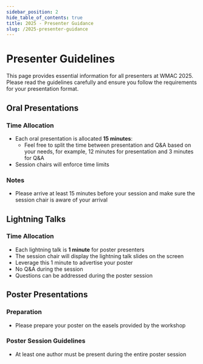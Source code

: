 ```yaml
---
sidebar_position: 2
hide_table_of_contents: true
title: 2025 - Presenter Guidance
slug: /2025-presenter-guidance
---
```


# Presenter Guidelines

This page provides essential information for all presenters at WMAC 2025. Please read the guidelines carefully and ensure you follow the requirements for your presentation format.

## Oral Presentations

### Time Allocation
- Each oral presentation is allocated **15 minutes**:
  - Feel free to split the time between presentation and Q&A based on your needs, for example, 12 minutes for presentation and 3 minutes for Q&A
- Session chairs will enforce time limits

### Notes
- Please arrive at least 15 minutes before your session and make sure the session chair is aware of your arrival

## Lightning Talks

### Time Allocation
- Each lightning talk is **1 minute** for poster presenters
- The session chair will display the lightning talk slides on the screen
- Leverage this 1 minute to advertise your poster
- No Q&A during the session
- Questions can be addressed during the poster session


## Poster Presentations

### Preparation
- Please prepare your poster on the easels provided by the workshop

### Poster Session Guidelines
- At least one author must be present during the entire poster session
